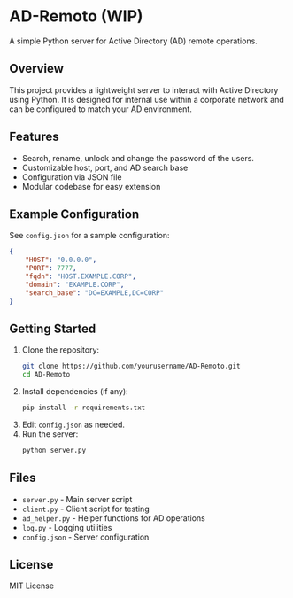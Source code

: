 # AD-Remoto (WIP)

A simple Python server for Active Directory (AD) remote operations.

## Overview
This project provides a lightweight server to interact with Active Directory using Python. It is designed for internal use within a corporate network and can be configured to match your AD environment.

## Features
- Search, rename, unlock and change the password of the users.
- Customizable host, port, and AD search base
- Configuration via JSON file
- Modular codebase for easy extension

## Example Configuration
See `config.json` for a sample configuration:
```json
{
    "HOST": "0.0.0.0",
    "PORT": 7777,
    "fqdn": "HOST.EXAMPLE.CORP",
    "domain": "EXAMPLE.CORP",
    "search_base": "DC=EXAMPLE,DC=CORP"
}
```

## Getting Started
1. Clone the repository:
   ```sh
   git clone https://github.com/yourusername/AD-Remoto.git
   cd AD-Remoto
   ```
2. Install dependencies (if any):
   ```sh
   pip install -r requirements.txt
   ```
3. Edit `config.json` as needed.
4. Run the server:
   ```sh
   python server.py
   ```

## Files
- `server.py` - Main server script
- `client.py` - Client script for testing
- `ad_helper.py` - Helper functions for AD operations
- `log.py` - Logging utilities
- `config.json` - Server configuration

## License
MIT License
